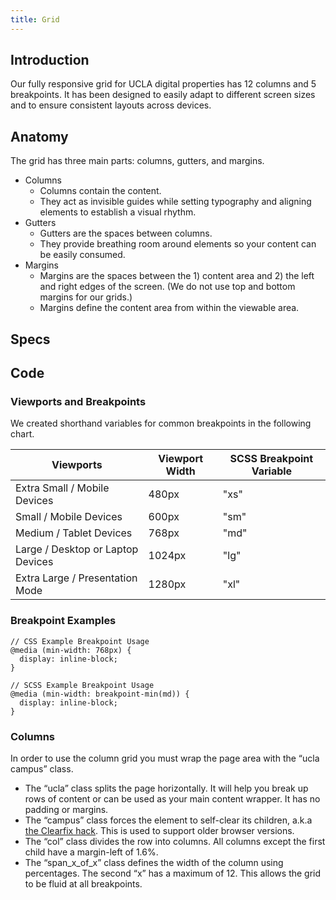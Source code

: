 ```yaml
---
title: Grid
---
```


## **Introduction**
Our fully responsive grid for UCLA digital properties has 12 columns and 5 breakpoints. It has been designed to easily adapt to different screen sizes and to ensure consistent layouts across devices.

## **Anatomy**

The grid has three main parts: columns, gutters, and margins.

* Columns
  * Columns contain the content.
  * They act as invisible guides while setting typography and aligning elements to establish a visual rhythm.
* Gutters
  * Gutters are the spaces between columns.
  * They provide breathing room around elements so your content can be easily consumed.
* Margins
  * Margins are the spaces between the 1) content area and 2) the left and right edges of the screen. (We do not use top and bottom margins for our grids.)
  * Margins define the content area from within the viewable area.

## **Specs**

<!-- Pending Grid Spec Image to Be Placed Here -->

## **Code**

### **Viewports and Breakpoints**

We created shorthand variables for common breakpoints in the following chart.

Viewports | Viewport Width | SCSS Breakpoint Variable
------------ | ------------- | -------------
Extra Small / Mobile Devices | 480px | "xs"
Small / Mobile Devices | 600px | "sm"
Medium / Tablet Devices | 768px | "md"
Large / Desktop or Laptop Devices | 1024px | "lg"
Extra Large / Presentation Mode | 1280px | "xl"

### **Breakpoint Examples**

```
// CSS Example Breakpoint Usage
@media (min-width: 768px) {
  display: inline-block;
}

// SCSS Example Breakpoint Usage
@media (min-width: breakpoint-min(md)) {
  display: inline-block;
}

```

### **Columns**

In order to use the column grid you must wrap the page area with the “ucla campus” class.

* The “ucla” class splits the page horizontally. It will help you break up rows of content or can be used as your main content wrapper. It has no padding or margins.
* The “campus” class forces the element to self-clear its children, a.k.a [the Clearfix hack](https://css-tricks.com/snippets/css/clear-fix/). This is used to support older browser versions.
* The “col” class divides the row into columns. All columns except the first child have a margin-left of 1.6%.
* The “span_x_of_x” class defines the width of the column using percentages. The second “x” has a maximum of 12. This allows the grid to be fluid at all breakpoints.

